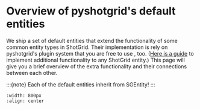 # Overview of pyshotgrid's default entities

We ship a set of default entities that extend the functionality of some common entity types in
ShotGrid. Their implementation is rely on pyshotgrid's plugin system that you are free to use
, too. ([Here is a guide](https://fabiangeisler.github.io/pyshotgrid/how_to_add_custom_entities.html)
to implement additional functionality to any ShotGrid entity.) This page
will give you a brief overview of the extra functionality and their connections between each other.

:::{note}
Each of the default entities inherit from SGEntity!
:::

```{image} images/default_entity_overview_4k.jpg
:width: 800px
:align: center
```
